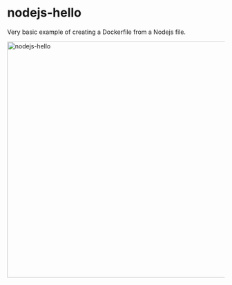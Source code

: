 # nodejs-hello

Very basic example of creating a Dockerfile from a Nodejs file.

<img width="546" alt="nodejs-hello" src="https://github.com/mleager/Kubernetes-Basics/assets/106631893/7ab69a24-b032-4eed-9fa2-ca7c0d8b558f">
